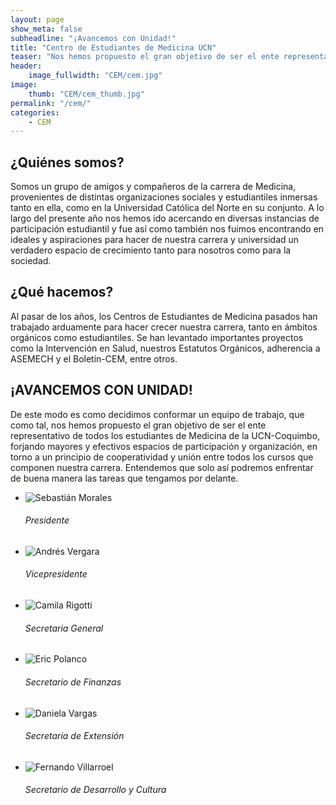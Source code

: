 ```yaml
---
layout: page
show_meta: false
subheadline: "¡Avancemos con Unidad!"
title: "Centro de Estudiantes de Medicina UCN"
teaser: "Nos hemos propuesto el gran objetivo de ser el ente representativo de todos los estudiantes de Medicina de la UCN-Coquimbo, forjando mayores y efectivos espacios de participación y organización, en torno a un principio de cooperatividad y unión entre todos los cursos que componen nuestra carrera."
header:
    image_fullwidth: "CEM/cem.jpg"
image:
    thumb: "CEM/cem_thumb.jpg"
permalink: "/cem/"
categories:
    - CEM
---
```


## ¿Quiénes somos? ##
Somos un grupo de amigos y compañeros de la carrera de Medicina, provenientes de distintas organizaciones sociales y estudiantiles inmersas tanto en ella, como en la Universidad Católica del Norte en su conjunto. A lo largo del presente año nos hemos ido acercando en diversas instancias de participación estudiantil y fue así como también nos fuimos encontrando en ideales y aspiraciones para hacer de nuestra carrera y universidad un verdadero espacio de crecimiento tanto para nosotros como para la sociedad.

## ¿Qué hacemos? ##
Al pasar de los años, los Centros de Estudiantes de Medicina pasados han trabajado arduamente para hacer crecer nuestra carrera, tanto en ámbitos orgánicos como estudiantiles. Se han levantado importantes proyectos como la Intervención en Salud, nuestros Estatutos Orgánicos, adherencia a ASEMECH y el Boletín-CEM, entre otros.

## ¡AVANCEMOS CON UNIDAD! ##
De este modo es como decidimos conformar un equipo de trabajo, que como tal, nos hemos propuesto el gran objetivo de ser el ente representativo de todos los estudiantes de Medicina de la UCN-Coquimbo, forjando mayores y efectivos espacios de participación y organización, en torno a un principio de cooperatividad y unión entre todos los cursos que componen nuestra carrera. Entendemos que solo así podremos enfrentar de buena manera las tareas que tengamos por delante.

<ul class="small-block-grid-2 medium-block-grid-3">
  <li><img src="{{ site.urlimg }}CEM/cem_sebastian.jpg" alt="Sebastián Morales"><h6>Presidente</h6></li>
  <li><img src="{{ site.urlimg }}CEM/cem_andres.jpg" alt="Andrés Vergara"><h6>Vicepresidente</h6></li>
  <li><img src="{{ site.urlimg }}CEM/cem_camila.jpg" alt="Camila Rigotti"><h6>Secretaria General</h6></li>
  <li><img src="{{ site.urlimg }}CEM/cem_eric.jpg" alt="Eric Polanco"><h6>Secretario de Finanzas</h6></li>
  <li><img src="{{ site.urlimg }}CEM/cem_daniela.jpg" alt="Daniela Vargas"><h6>Secretaria de Extensión</h6></li>
  <li><img src="{{ site.urlimg }}CEM/cem_euro.jpg" alt="Fernando Villarroel"><h6>Secretario de Desarrollo y Cultura</h6></li>
</ul>
